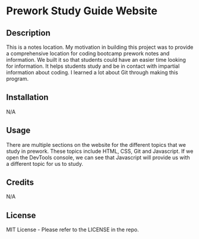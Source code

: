 # Prework Study Guide Website

## Description

This is a notes location. My motivation in building this project was to provide a comprehensive location for coding bootcamp prework notes and information. We built it so that students could have an easier time looking for information. It helps students study and be in contact with impartial information about coding. I learned a lot about Git through making this program.

## Installation

N/A

## Usage

There are multiple sections on the website for the different topics that we study in prework. These topics include HTML, CSS, Git and Javascript. If we open the DevTools console, we can see that Javascript will provide us with a different topic for us to study.

## Credits

N/A

## License

MIT License - Please refer to the LICENSE in the repo.
